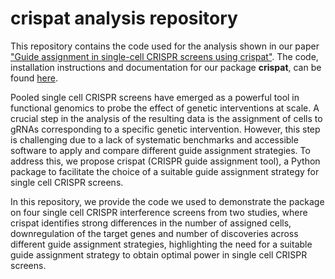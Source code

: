 # crispat analysis repository

This repository contains the code used for the analysis shown in our paper ["Guide assignment in single-cell CRISPR screens using crispat"](https://academic.oup.com/bioinformatics/article/40/9/btae535/7750392). The code, installation instructions and documentation for our package **crispat**, can be found [here](https://github.com/velten-group/crispat).

Pooled single cell CRISPR screens have emerged as a powerful tool in functional genomics to probe the effect of genetic interventions at scale. A crucial step in the analysis of the resulting data is the assignment of cells to gRNAs corresponding to a specific genetic intervention. However, this step is challenging due to a lack of systematic benchmarks and accessible software to apply and compare different guide assignment strategies. To address this, we propose crispat (CRISPR guide assignment tool), a Python package to facilitate the choice of a suitable guide assignment strategy for single cell CRISPR screens.

In this repository, we provide the code we used to demonstrate the package on four single cell CRISPR interference screens from two studies, where crispat identifies strong differences in the number of assigned cells, downregulation of the target genes and number of discoveries across different guide assignment strategies, highlighting the need for a suitable guide assignment strategy to obtain optimal power in single cell CRISPR screens. 
